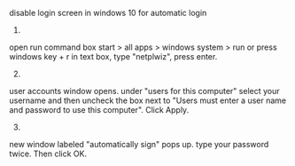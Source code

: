 disable login screen in windows 10 for automatic login

1.
open run command box
start > all apps > windows system > run or press windows key + r
in text box, type "netplwiz", press enter.

2.
user accounts window opens. under "users for this computer" select your username and then uncheck the box next to "Users must enter a user name and password to use this computer". Click Apply.

3.
new window labeled "automatically sign" pops up. type your password twice. Then click OK.